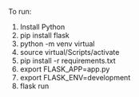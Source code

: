 To run:

1. Install Python
2. pip install flask
3. python -m venv virtual
4. source virtual/Scripts/activate
5. pip install -r requirements.txt
6. export FLASK_APP=app.py
7. export FLASK_ENV=development
8. flask run
